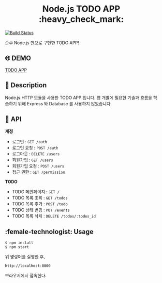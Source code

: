 <h1 align="center">Node.js TODO APP :heavy_check_mark:</h1>

[![Build Status](https://travis-ci.org/mukeunzi/todo-app.svg?branch=master)](https://travis-ci.org/mukeunzi/todo-app)

순수 Node.js 만으로 구현한 TODO APP!

## :globe_with_meridians: DEMO

[TODO APP](https://muk-todos.herokuapp.com/)

## :memo: Description

Node.js HTTP 모듈을 사용한 TODO APP 입니다. 웹 개발에 필요한 기술과 흐름을 학습하기 위해 Express 와 Database 를 사용하지 않았습니다.

## :page_facing_up: API

**계정**

- 로그인 : `GET /auth`
- 로그인 요청 : `POST /auth`
- 로그아웃 : `DELETE /users`
- 회원가입 : `GET /users`
- 회원가입 요청 : `POST /users`
- 접근 권한 : `GET /permission`

**TODO**

- TODO 메인페이지 : `GET /`
- TODO 목록 조회 : `GET /todos`
- TODO 목록 추가 : `POST /todo`
- TODO 상태 변경 : `PUT /events`
- TODO 목록 삭제 : `DELETE /todos/:todos_id`

## :female-technologist: Usage

```
$ npm install
$ npm start
```

위 명령어를 실행한 후,

```
http://localhost:8000
```

브라우저에서 접속한다.
